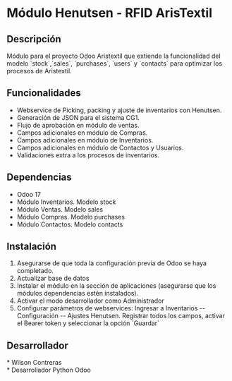 <!DOCTYPE html>
<html lang="es">
<head>
  <meta charset="UTF-8">
  <meta name="viewport" content="width=device-width, initial-scale=1.0">
</head>
<body>
  <h1>Módulo Henutsen - RFID ArisTextil</h1>

  <h2>Descripción</h2>

  <p>
    Módulo para el proyecto Odoo Aristextil que extiende la funcionalidad del modelo `stock`,`sales`, `purchases`, `users` y `contacts` para optimizar los procesos de Aristextil.
  </p>

  <h2>Funcionalidades</h2>

  <ul>
    <li>Webservice de Picking, packing y ajuste de inventarios con Henutsen.</li>
    <li>Generación de JSON para el sistema CG1.</li>
    <li>Flujo de aprobación en módulo de ventas.</li>
    <li>Campos adicionales en módulo de Compras.</li>
    <li>Campos adicionales en módulo de Inventarios.</li>
    <li>Campos adicionales en módulo de Contactos y Usuarios.</li>
    <li>Validaciones extra a los procesos de inventarios.</li>
  </ul>

  <h2>Dependencias</h2>

  <ul>
    <li>Odoo 17</li>
    <li>Módulo Inventarios. Modelo stock</li>
    <li>Módulo Ventas. Modelo sales</li>
    <li>Módulo Compras. Modelo purchases</li>
    <li>Módulo Contactos. Modelo contacts</li>
  </ul>

  <h2>Instalación</h2>

  <ol>
    <li>Asegurarse de que toda la configuración previa de Odoo se haya completado.</li>
    <li>Actualizar base de datos</li>
    <li>Instalar el módulo en la sección de aplicaciones (asegurarse que los módulos dependencias estén instalados).</li>
    <li>Activar el modo desarrollador como Administrador</li>
    <li>Configurar parámetros de webservices: Ingresar a Inventarios -- Configuración -- Ajustes Henutsen. Registrar todos los campos, activar el Bearer token y seleccionar la opción `Guardar`</li>
  </ol>

  <h2>Desarrollador</h2>

  <p>
    * Wilson Contreras <br/>
    * Desarrollador Python Odoo
  </p>
  
